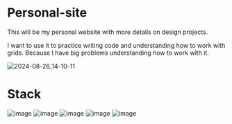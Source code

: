 # Personal-site
This will be my personal website with more details on design projects.

I want to use it to practice writing code and understanding how to work with grids. Because I have big problems understanding how to work with it.

![2024-08-26_14-10-11](https://github.com/user-attachments/assets/b58c2831-27fd-46ed-8b67-f697587c6a22)

# Stack
![image](https://img.shields.io/badge/HTML5-E34F26?style=for-the-badge&logo=html5&logoColor=white)
![image](https://img.shields.io/badge/CSS3-1572B6?style=for-the-badge&logo=css3&logoColor=white)
![image](https://img.shields.io/badge/JavaScript-323330?style=for-the-badge&logo=javascript&logoColor=F7DF1E)
![image](https://img.shields.io/badge/ChatGPT-74aa9c?style=for-the-badge&logo=openai&logoColor=white)
![image](https://img.shields.io/badge/Figma-F24E1E?style=for-the-badge&logo=figma&logoColor=white)
